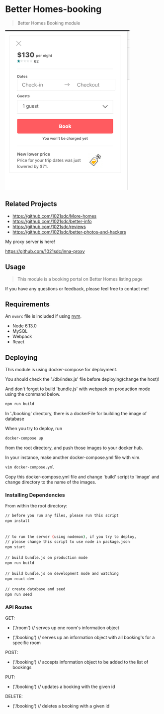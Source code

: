 # Better Homes-booking

> Better Homes Booking module

![](BookingReadMe.png)

## Related Projects

  - https://github.com/1021sdc/More-homes
  - https://github.com/1021sdc/better-info
  - https://github.com/1021sdc/reviews
  - https://github.com/1021sdc/better-photos-and-hackers

My proxy server is here!

https://github.com/1021sdc/inna-proxy

## Usage

> This module is a booking portal on Better Homes listing page

If you have any questions or feedback, please feel free to contact me!

## Requirements

An `nvmrc` file is included if using [nvm](https://github.com/creationix/nvm).

- Node 6.13.0
- MySQL
- Webpack
- React


## Deploying

This module is using docker-compose for deployment.

You should check the './db/index.js' file before deploying(change the host)!

And don't forget to build 'bundle.js' with webpack on production mode using the command below.
```sh
npm run build
```

In './booking' directory, there is a dockerFile for building the image of database

When you try to deploy, run
```sh
docker-compose up
```
from the root directory, and push those images to your docker hub.

In your instance, make another docker-compose.yml file with vim.
```sh
vim docker-compose.yml
```

Copy this docker-compose.yml file and change 'build' script to 'image' and change directory to the name of the images.


### Installing Dependencies

From within the root directory:

```sh
// before you run any files, please run this script
npm install


// to run the server (using nodemon), if you try to deploy,
// please change this script to use node in package.json
npm start

// build bundle.js on production mode
npm run build

// build bundle.js on development mode and watching
npm react-dev

// create database and seed
npm run seed
```

### API Routes

GET:
- ('/room')
// serves up one room's information object

- ('/booking')
// serves up an information object with all booking's for a specific room

POST:
- ('/booking')
// accepts information object to be added to the list of bookings

PUT:
- ('/booking')
// updates a booking with the given id

DELETE:
- ('/booking')
// deletes a booking with a given id
